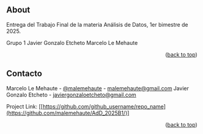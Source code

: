 <!-- ABOUT -->
## About

Entrega del Trabajo Final de la materia Análisis de Datos, 1er bimestre de 2025.

Grupo 1
Javier Gonzalo Etcheto
Marcelo Le Mehaute
<p align="right">(<a href="#readme-top">back to top</a>)</p>


<!-- CONTACTO -->
## Contacto

Marcelo Le Mehaute - [@malemehaute](https://twitter.com/malemehaute) - malemehaute@gmail.com
Javier Gonzalo Etcheto - javiergonzaloetcheto@gmail.com

Project Link: [[https://github.com/github_username/repo_name](https://github.com/malemehaute/AdD_2025B1/)]

<p align="right">(<a href="#readme-top">back to top</a>)</p>

